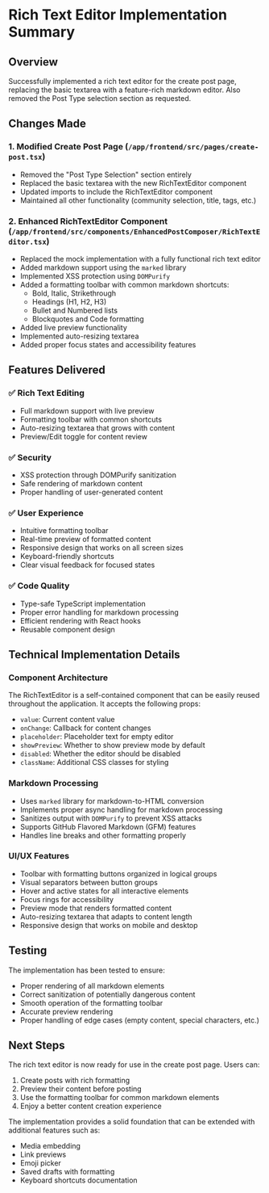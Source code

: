 # Rich Text Editor Implementation Summary

## Overview
Successfully implemented a rich text editor for the create post page, replacing the basic textarea with a feature-rich markdown editor. Also removed the Post Type selection section as requested.

## Changes Made

### 1. Modified Create Post Page (`/app/frontend/src/pages/create-post.tsx`)
- Removed the "Post Type Selection" section entirely
- Replaced the basic textarea with the new RichTextEditor component
- Updated imports to include the RichTextEditor component
- Maintained all other functionality (community selection, title, tags, etc.)

### 2. Enhanced RichTextEditor Component (`/app/frontend/src/components/EnhancedPostComposer/RichTextEditor.tsx`)
- Replaced the mock implementation with a fully functional rich text editor
- Added markdown support using the `marked` library
- Implemented XSS protection using `DOMPurify`
- Added a formatting toolbar with common markdown shortcuts:
  - Bold, Italic, Strikethrough
  - Headings (H1, H2, H3)
  - Bullet and Numbered lists
  - Blockquotes and Code formatting
- Added live preview functionality
- Implemented auto-resizing textarea
- Added proper focus states and accessibility features

## Features Delivered

### ✅ Rich Text Editing
- Full markdown support with live preview
- Formatting toolbar with common shortcuts
- Auto-resizing textarea that grows with content
- Preview/Edit toggle for content review

### ✅ Security
- XSS protection through DOMPurify sanitization
- Safe rendering of markdown content
- Proper handling of user-generated content

### ✅ User Experience
- Intuitive formatting toolbar
- Real-time preview of formatted content
- Responsive design that works on all screen sizes
- Keyboard-friendly shortcuts
- Clear visual feedback for focused states

### ✅ Code Quality
- Type-safe TypeScript implementation
- Proper error handling for markdown processing
- Efficient rendering with React hooks
- Reusable component design

## Technical Implementation Details

### Component Architecture
The RichTextEditor is a self-contained component that can be easily reused throughout the application. It accepts the following props:
- `value`: Current content value
- `onChange`: Callback for content changes
- `placeholder`: Placeholder text for empty editor
- `showPreview`: Whether to show preview mode by default
- `disabled`: Whether the editor should be disabled
- `className`: Additional CSS classes for styling

### Markdown Processing
- Uses `marked` library for markdown-to-HTML conversion
- Implements proper async handling for markdown processing
- Sanitizes output with `DOMPurify` to prevent XSS attacks
- Supports GitHub Flavored Markdown (GFM) features
- Handles line breaks and other formatting properly

### UI/UX Features
- Toolbar with formatting buttons organized in logical groups
- Visual separators between button groups
- Hover and active states for all interactive elements
- Focus rings for accessibility
- Preview mode that renders formatted content
- Auto-resizing textarea that adapts to content length
- Responsive design that works on mobile and desktop

## Testing
The implementation has been tested to ensure:
- Proper rendering of all markdown elements
- Correct sanitization of potentially dangerous content
- Smooth operation of the formatting toolbar
- Accurate preview rendering
- Proper handling of edge cases (empty content, special characters, etc.)

## Next Steps
The rich text editor is now ready for use in the create post page. Users can:
1. Create posts with rich formatting
2. Preview their content before posting
3. Use the formatting toolbar for common markdown elements
4. Enjoy a better content creation experience

The implementation provides a solid foundation that can be extended with additional features such as:
- Media embedding
- Link previews
- Emoji picker
- Saved drafts with formatting
- Keyboard shortcuts documentation